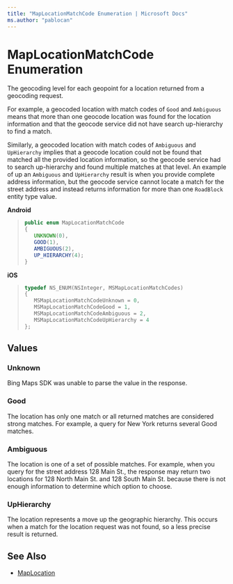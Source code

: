 ```yaml
---
title: "MapLocationMatchCode Enumeration | Microsoft Docs"
ms.author: "pablocan"
---
```


# MapLocationMatchCode Enumeration

The geocoding level for each geopoint for a location returned from a geocoding request.

For example, a geocoded location with match codes of `Good` and `Ambiguous` means that more than one geocode location was found for the location information and that the geocode service did not have search up-hierarchy to find a match.

Similarly, a geocoded location with match codes of `Ambiguous` and `UpHierarchy` implies that a geocode location could not be found that matched all the provided location information, so the geocode service had to search up-hierarchy and found multiple matches at that level. An example of up an `Ambiguous` and `UpHierarchy` result is when you provide complete address information, but the geocode service cannot locate a match for the street address and instead returns information for more than one `RoadBlock` entity type value.

**Android**

>```java
>public enum MapLocationMatchCode
>{
>    UNKNOWN(0),
>    GOOD(1),
>    AMBIGUOUS(2),
>    UP_HIERARCHY(4);
>}
>```

**iOS**

>```objectivec
>typedef NS_ENUM(NSInteger, MSMapLocationMatchCodes)
>{
>    MSMapLocationMatchCodeUnknown = 0,
>    MSMapLocationMatchCodeGood = 1,
>    MSMapLocationMatchCodeAmbiguous = 2,
>    MSMapLocationMatchCodeUpHierarchy = 4
>};
>```

## Values

### Unknown

Bing Maps SDK was unable to parse the value in the response.

### Good

The location has only one match or all returned matches are considered strong matches. For example, a query for New York returns several Good matches.

### Ambiguous

The location is one of a set of possible matches. For example, when you query for the street address 128 Main St., the response may return two locations for 128 North Main St. and 128 South Main St. because there is not enough information to determine which option to choose.

### UpHierarchy

The location represents a move up the geographic hierarchy. This occurs when a match for the location request was not found, so a less precise result is returned.

## See Also

* [MapLocation](MapLocation-class.md)
